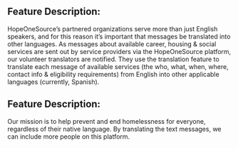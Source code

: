 ## Feature Description:

HopeOneSource’s partnered organizations serve more than just English speakers, and for this reason it’s important that messages be translated into other languages. As messages about available career, housing & social services are sent out by service providers via the HopeOneSource platform, our volunteer translators are notified. They use the translation feature to translate each message of available services (the who, what, when, where, contact info & eligibility requirements) from English into other applicable languages (currently, Spanish).

## Feature Description:

Our mission is to help prevent and end homelessness for everyone, regardless of their native language. By translating the text messages, we can include more people on this platform.
